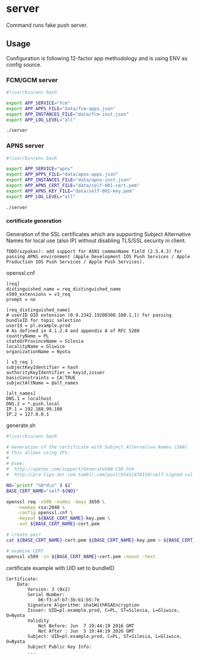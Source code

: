 # server

Command runs fake push server.

## Usage

Configuration is following 12-factor app methodology and is using ENV as config source.

### FCM/GCM server

```bash
#!/usr/bin/env bash

export APP_SERVICE="fcm"
export APP_APPS_FILE="data/fcm-apps.json"
export APP_INSTANCES_FILE="data/fcm-inst.json"
export APP_LOG_LEVEL="all"

./server
```

### APNS server

```bash
#!/usr/bin/env bash

export APP_SERVICE="apns"
export APP_APPS_FILE="data/apns-apps.json"
export APP_INSTANCES_FILE="data/apns-inst.json"
export APP_APNS_CERT_FILE="data/self-001-cert.pem"
export APP_APNS_KEY_FILE="data/self-001-key.pem"
export APP_LOG_LEVEL="all"

./server
```

#### certificate generation

Generation of the SSL certificates which are supporting Subject Alternative Names for local use (also IP) without disabling TLS/SSL security in client.

    TODO(szpakas): add support for ASN1 commonName field (2.5.4.3) for passing APNS environment (Apple Development IOS Push Services / Apple Production IOS Push Services / Apple Push Services).

openssl.cnf
```
[req]
distinguished_name = req_distinguished_name
x509_extensions = v3_req
prompt = no

[req_distinguished_name]
# userID OID extension (0.9.2342.19200300.100.1.1) for passing bundleID for topic selection
userId = pl.example.prod
# As defined in 4.1.2.4 and appendix A of RFC 5280
countryName = PL
stateOrProvinceName = Silesia
localityName = Gliwice
organizationName = Nyota

[ v3_req ]
subjectKeyIdentifier = hash
authorityKeyIdentifier = keyid,issuer
basicConstraints = CA:TRUE
subjectAltName = @alt_names

[alt_names]
DNS.1 = localhost
DNS.2 = *.push.local
IP.1 = 192.168.99.100
IP.2 = 127.0.0.1
```

generate.sh
```bash
#!/usr/bin/env bash

# Generation of the certificate with Subject Alternative Names (SAN).
# This allows using IPs.
#
# @see:
#  http://apetec.com/support/GenerateSAN-CSR.htm
#  http://pro-tips-dot-com.tumblr.com/post/65411476159/self-signed-ssl-certificates-with-multiple-hostnames

NO=`printf "%0*d\n" 3 $1`
BASE_CERT_NAME="self-${NO}"

openssl req -x509 -nodes -days 3650 \
    -newkey rsa:2048 \
    -config openssl.cnf \
    -keyout ${BASE_CERT_NAME}-key.pem \
    -out ${BASE_CERT_NAME}-cert.pem

# create pair
cat ${BASE_CERT_NAME}-cert.pem ${BASE_CERT_NAME}-key.pem > ${BASE_CERT_NAME}-pair.pem

# examine CERT
openssl x509 -in ${BASE_CERT_NAME}-cert.pem -noout -text
```

certificate example with UID set to bundleID

    Certificate:
        Data:
            Version: 3 (0x2)
            Serial Number:
                b6:f3:af:b7:3b:b1:b5:7e
            Signature Algorithm: sha1WithRSAEncryption
            Issuer: UID=pl.example.prod, C=PL, ST=Silesia, L=Gliwice, O=Nyota
            Validity
                Not Before: Jun  7 19:44:19 2016 GMT
                Not After : Jun  5 19:44:19 2026 GMT
            Subject: UID=pl.example.prod, C=PL, ST=Silesia, L=Gliwice, O=Nyota
            Subject Public Key Info:
            ...
